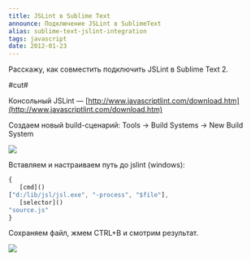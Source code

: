 ```yaml
---
title: JSLint в Sublime Text
announce: Подключение JSLint в SublimeText
alias: sublime-text-jslint-integration
tags: javascript
date: 2012-01-23
---
```


Расскажу, как совместить подключить JSLint в  Sublime Text 2.

#cut#

Консольный JSLint — [http://www.javascriptlint.com/download.htm](http://www.javascriptlint.com/download.htm)

Создаем новый build-сценарий: Tools → Build Systems → New Build System

![](/dev/2012-01-23-sublime-text-jslint-integration/sublime_jslint.png)


Вставляем и настраиваем путь до jslint (windows):

~~~javascript
{
   [cmd]()
["d:/lib/jsl/jsl.exe", "-process", "$file"],
   [selector]()
"source.js"
}

~~~

Сохраняем файл, жмем CTRL+B и смотрим результат.

![](/dev/2012-01-23-sublime-text-jslint-integration/sublime_jslint2.png)

